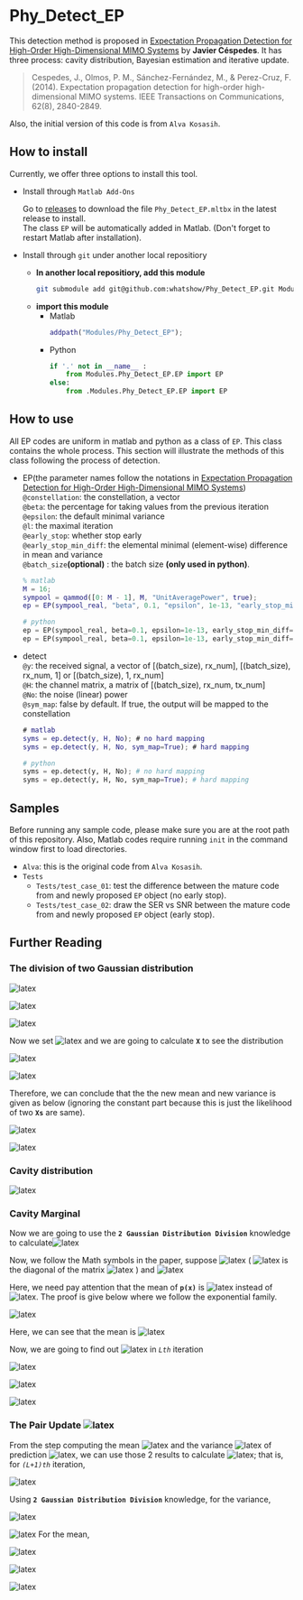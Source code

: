 # Phy_Detect_EP
This detection method is proposed in [Expectation Propagation Detection for High-Order High-Dimensional MIMO Systems](https://ieeexplore.ieee.org/document/6841617) by **Javier Céspedes**. It has three process: cavity distribution, Bayesian estimation and iterative update.
> Cespedes, J., Olmos, P. M., Sánchez-Fernández, M., & Perez-Cruz, F. (2014). Expectation propagation detection for high-order high-dimensional MIMO systems. IEEE Transactions on Communications, 62(8), 2840-2849.

Also, the initial version of this code is from `Alva Kosasih`.

## How to install
Currently, we offer three options to install this tool.
* Install through `Matlab Add-Ons`

    Go to [releases](https://github.com/whatshow/Phy_Detect_EP/releases/) to download the file `Phy_Detect_EP.mltbx` in the latest release to install.<br>
    The class `EP` will be automatically added in Matlab. (Don't forget to restart Matlab after installation).
* Install through `git` under another local repositiory
    * **In another local repositiory, add this module**
        ```sh
        git submodule add git@github.com:whatshow/Phy_Detect_EP.git Modules/Phy_Detect_EP
        ```
    * **import this module**
        * Matlab
            ```matlab
            addpath("Modules/Phy_Detect_EP");
            ```
        * Python
            ```python
            if '.' not in __name__ :
                from Modules.Phy_Detect_EP.EP import EP
            else:
                from .Modules.Phy_Detect_EP.EP import EP
            ```

## How to use
All EP codes are uniform in matlab and python as a class of `EP`. This class contains the whole process. This section will illustrate the methods of this class following the process of detection.
* EP(the parameter names follow the notations in [Expectation Propagation Detection for High-Order High-Dimensional MIMO Systems](https://ieeexplore.ieee.org/document/6841617))<br>
    `@constellation`: the constellation, a vector<br>
    `@beta`: the percentage for taking values from the previous iteration<br>
    `@epsilon`: the default minimal variance<br>
    `@l`: the maximal iteration<br>
    `@early_stop`: whether stop early<br>
    `@early_stop_min_diff`: the elemental minimal (element-wise) difference in mean and variance<br>
    `@batch_size`**(optional)** : the batch size **(only used in python)**.<br>
    ```matlab
    % matlab
    M = 16;
    sympool = qammod([0: M - 1], M, "UnitAveragePower", true);
    ep = EP(sympool_real, "beta", 0.1, "epsilon", 1e-13, "early_stop_min_diff", 1e-4);
    ```
    ```python
    # python
    ep = EP(sympool_real, beta=0.1, epsilon=1e-13, early_stop_min_diff=1e-4); # no batch
    ep = EP(sympool_real, beta=0.1, epsilon=1e-13, early_stop_min_diff=1e-4, batch_size=10); # using batch
    ```
* detect<br>
    `@y`: the received signal, a vector of [(batch_size), rx_num], [(batch_size), rx_num, 1] or [(batch_size), 1, rx_num] <br>
    `@H`: the channel matrix, a matrix of [(batch_size), rx_num, tx_num]<br>
    `@No`: the noise (linear) power<br>
    `@sym_map`: false by default. If true, the output will be mapped to the constellation<br>
    ```matlab
    # matlab
    syms = ep.detect(y, H, No); # no hard mapping
    syms = ep.detect(y, H, No, sym_map=True); # hard mapping
    ```
    ```python
    # python
    syms = ep.detect(y, H, No); # no hard mapping
    syms = ep.detect(y, H, No, sym_map=True); # hard mapping
    ```

## Samples
Before running any sample code, please make sure you are at the root path of this repository. Also, Matlab codes require running `init` in the command window first to load directories.
* `Alva`: this is the original code from `Alva Kosasih`.
* `Tests`
    * `Tests/test_case_01`: test the difference between the mature code from and newly proposed `EP` object (no early stop).
    * `Tests/test_case_02`: draw the SER vs SNR between the mature code from and newly proposed `EP` object (early stop).

## Further Reading
### The division of two Gaussian distribution
![latex](https://latex.codecogs.com/gif.latex?\frac{P_1(x)\sim%20N(\mu_1,{\sigma_1}^2)}{P_2(x)\sim%20N(\mu_2,{\sigma_2}^2)})

![latex](https://latex.codecogs.com/gif.latex?=\frac{\frac{1}{\sigma_1\sqrt{2\pi}}e^{-\frac{(x-\mu_1)^2}{2{\sigma_1}^2}}}{\frac{1}{\sigma_2\sqrt{2\pi}}e^{-\frac{(x-\mu_2)^2}{2{\sigma_2}^2}}})

![latex](https://latex.codecogs.com/gif.latex?=\frac{\sigma_2}{\sigma_1}e^{-\frac{1}{2}[\frac{(x-\mu_1)^2}{\sigma_1}%20-\frac{(x-\mu_2)^2}{\sigma_2}]})

Now we set ![latex](https://latex.codecogs.com/gif.latex?X=-\frac{1}{2}[\frac{(x-\mu_1)^2}{\sigma_1}%20-\frac{(x-\mu_2)^2}{\sigma_2}]) and we are going to calculate **`X`** to see the distribution

![latex](https://latex.codecogs.com/gif.latex?X=\frac{1}{\sigma_1^2\sigma_2^2}(\sigma_2^2(x-\mu_1)^2-\sigma_1^2(x-\mu_2)^2))

![latex](https://latex.codecogs.com/gif.latex?=\frac{1}{\sigma_1^2\sigma_2^2}[(\sigma_2^2-\sigma_1^2)x^2-2x(\mu_1\sigma_2^2-\mu_2\sigma_1^2)+(\mu_1^2\sigma_2^2-\mu_2^2\sigma_1^2)])

Therefore, we can conclude that the the new mean and new variance is given as below (ignoring the constant part because this is just the likelihood of two **`Xs`** are same).

![latex](https://latex.codecogs.com/gif.latex?\mu_{new}=\frac{\mu_1\sigma_2^2-\mu_2\sigma1^2}{\sigma_2^2-\sigma_1^2})

![latex](https://latex.codecogs.com/gif.latex?\sigma_{new}^2=(\frac{1}{\sigma_1^2}-\frac{1}{\sigma_2^2})^{-1}=\frac{\sigma_1^2\sigma_2^2}{\sigma_2^2-\sigma_1^2})
### Cavity distribution 
![latex](https://latex.codecogs.com/gif.latex?\hat{p}(y|x)=\frac{p(x|y)}{p(x)}=\frac{N~(x,(H^HH)^{-1}H^Hy,H^H\sigma_w^2H)}{N(x,0,Es)})
### Cavity Marginal
Now we are going to use the **`2 Gaussian Distribution Division`** knowledge to calculate![latex](https://latex.codecogs.com/gif.latex?\hat{p}(y|x)=\frac{p(x|y)}{p(x)}\sim%20N(u_i:t_i,h_i^2))

Now, we follow the Math symbols in the paper, suppose  ![latex](https://latex.codecogs.com/gif.latex?p(x|y)\sim%20N(\mu_i,\sigma_i^2)) ( ![latex](https://latex.codecogs.com/gif.latex?\sigma_i^2) is the diagonal of the matrix ![latex](https://latex.codecogs.com/gif.latex?\Sigma) ) and  ![latex](https://latex.codecogs.com/gif.latex?p(x)\sim%20N(\gamma\Lambda^{-1},\Lambda^{-1})) 

Here, we need pay attention that the mean of **`p(x)`** is ![latex](https://latex.codecogs.com/gif.latex?\gamma\Lambda^{-1}) instead of ![latex](https://latex.codecogs.com/gif.latex?\gamma). The proof is give below where we follow the exponential family.

![latex](https://latex.codecogs.com/gif.latex?e^{\gamma_i%20u_i-\frac{1}{2}\Lambda_i%20u_i^2}=e^{-\frac{u_i^2-2\gamma\Lambda^{-1}%20u_i}{2\Lambda^{-1}}})

Here, we can see that the mean is ![latex](https://latex.codecogs.com/gif.latex?\gamma\Lambda^{-1})

Now,  we are going to find out  ![latex](https://latex.codecogs.com/gif.latex?N(u_i:t_i,h_i^2)) in *`Lth`* iteration

![latex](https://latex.codecogs.com/gif.latex?h_i^2=\frac{\sigma_1^2\sigma_2^2}{\sigma_2^2-\sigma_1^2}=(\frac{1}{\sigma_i^2}-\frac{1}{\Lambda^{-1}})^{-1}=(\frac{1}{\sigma_i^2}-\Lambda)^{-1}=(\frac{1}{\sigma_i^2}-\frac{\sigma_i^2\Lambda}{\sigma_i^2})^{-1}=\frac{\sigma_i^2}{1-\sigma_i^2\Lambda})

![latex](https://latex.codecogs.com/gif.latex?t_i=\frac{\mu_1\sigma_2^2-\mu_2\sigma_1^2}{\sigma_2^2-\sigma_1^2}=\frac{\sigma_1^2\sigma_2^2}{\sigma_2^2-\sigma_1^2}\frac{\mu_1\sigma_2^2-\mu_2\sigma_1^2}{\sigma_2^2\sigma_1^2}=h_i^2\frac{\mu_1\sigma_2^2-\mu_2\sigma_1^2}{\sigma_1^2\sigma_2^2})

![latex](https://latex.codecogs.com/gif.latex?=h_i^2(\frac{\mu_1}{\sigma_1^2}-\frac{\mu_2}{\sigma_2^2})=h_i^2(\frac{\mu_i}{\sigma_i^2}-\frac{\gamma\Lambda^{-1}}{\Lambda^{-1}})=h_i^2(\frac{\mu_i}{\sigma_i^2}-\gamma))
### The Pair Update ![latex](https://latex.codecogs.com/gif.latex?(\gamma_i^{l+1},\Lambda_i^{l+1}))
From the step computing the mean ![latex](https://latex.codecogs.com/gif.latex?\hat{\mu}_i) and the variance ![latex](https://latex.codecogs.com/gif.latex?\hat{\sigma}_i^2) of prediction ![latex](https://latex.codecogs.com/gif.latex?\hat{p}(x|y)), we can use those 2 results to calculate ![latex](https://latex.codecogs.com/gif.latex?p(x)^{l+1}); that is, for *`(L+1)th`* iteration,

![latex](https://latex.codecogs.com/gif.latex?p(x)^{(l+1)}\sim%20N(\frac{\gamma_i^{(l+1)}}{\Lambda_i^{(l+1)}},\frac{1}{\Lambda_i^{(l+1)}})=\frac{\hat{p}(x|y)^{(l)}\sim%20N(\mu_{pi},\sigma_{pi}^2)^{(l)}}{p(y|x)^{(l)}\sim%20N(t_i,h_i^2)^{(l)}})

Using  **`2 Gaussian Distribution Division`** knowledge, for the variance, 

![latex](https://latex.codecogs.com/gif.latex?\frac{1}{\Lambda_i^{(l+1)}}=(\frac{1}{\sigma_1^2}-\frac{1}{\sigma_2^2})^{-1})

![latex](https://latex.codecogs.com/gif.latex?\Lambda_i^{(l+1)}=\frac{1}{\sigma_1^2}-\frac{1}{\sigma_2^2}=\frac{\sigma_2^2-\sigma_1^2}{\sigma_1^2\sigma_2^2}=\frac{1}{\sigma_{pi}^{2(l)}}-\frac{1}{h_i^{2(l)}})
For the mean,

![latex](https://latex.codecogs.com/gif.latex?\frac{\gamma_i^{(l+1)}}{\Lambda_i^{(l+1)}}=\frac{\mu_1\sigma_2^2-\mu_2\sigma1^2}{\sigma_2^2-\sigma_1^2})

![latex](https://latex.codecogs.com/gif.latex?\gamma_i^{(l+1)}=\Lambda_i^{(l+1)}\frac{\mu_1\sigma_2^2-\mu_2\sigma1^2}{\sigma_2^2-\sigma_1^2}=\frac{\sigma_2^2-\sigma_1^2}{\sigma_1^2\sigma_2^2}\frac{\mu_1\sigma_2^2-\mu_2\sigma1^2}{\sigma_2^2-\sigma_1^2}=\frac{\mu_1\sigma_2^2-\mu_2\sigma1^2}{\sigma_1^2\sigma_2^2})

![latex](https://latex.codecogs.com/gif.latex?=\frac{\mu_1}{\sigma_1^2}-\frac{\mu_2}{\sigma_2^2}=\frac{\mu_{pi}^{(l)}}{\sigma_{pi}^{2(l)}}-\frac{t_i^{(l)}}{h_i^{2(l)}})